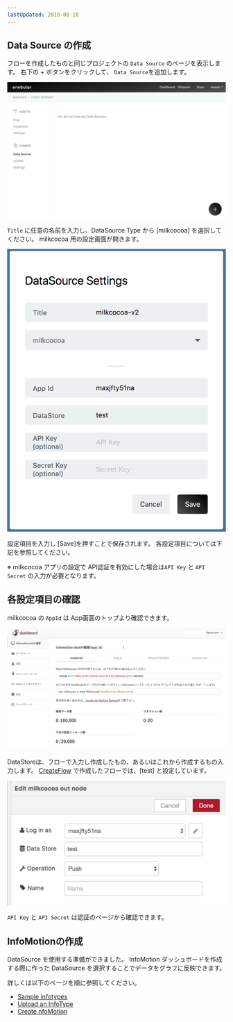 ```yaml
---
lastUpdated: 2018-08-10
---
```


## Data Source の作成

フローを作成したものと同じプロジェクトの `Data Source` のページを表示します。
右下の + ボタンをクリックして、 `Data Source`を追加します。

![CreateDataSource-dataSource](./../../../../img/InfoMotion/DataSource/Milkcocoa-v2/CreateDataSource-dataSource.png)


`Title` に任意の名前を入力し、DataSource Type から [milkcocoa] を選択してください。
milkcocoa 用の設定画面が開きます。


![CreateDataSource-settings](./../../../../img/InfoMotion/DataSource/Milkcocoa-v2/CreateDataSource-settings.png)

設定項目を入力し [Save]を押すことで保存されます。
各設定項目については下記を参照してください。

※ milkcocoa アプリの設定で API認証を有効にした場合は`API Key` と `API Secret` の入力が必要となります。

## 各設定項目の確認

milkcocoa の `AppId` は App画面のトップより確認できます。

![Setup-appDashboard](./../../../../img/InfoMotion/DataSource/Milkcocoa-v2/Setup-appDashboard.png)

DataStoreは、フローで入力し作成したもの、あるいはこれから作成するもの入力します。
[CreateFlow](./CreateFlow.md) で作成したフローでは、[test] と設定しています。


![CreateFlow-milkcocoaNode](./../../../../img/InfoMotion/DataSource/Milkcocoa-v2/CreateFlow-milkcocoaNode.png)

`API Key` と `API Secret` は認証のページから確認できます。

## InfoMotionの作成

DataSource を使用する準備ができました。
InfoMotion ダッシュボードを作成する際に作った DataSource を選択することでデータをグラフに反映できます。

詳しくは以下のページを順に参照してください。

* [Sample infotypes](./SampleInfoTypes.md)
* [Upload an InfoType](./UploadInfoType.md)
* [Create nfoMotion](./CreateInfoMotion.md)